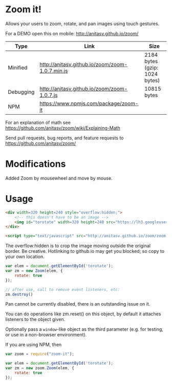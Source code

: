 # Zoom it!
Allows your users to zoom, rotate, and pan images using touch gestures.

For a DEMO open this on mobile: http://anitasv.github.io/zoom/

Type| Link | Size
-|-|-
Minified | http://anitasv.github.io/zoom/zoom-1.0.7.min.js | 2184 bytes (gzip: 1024 bytes)
Debugging | http://anitasv.github.io/zoom/zoom-1.0.7.js | 10815 bytes
NPM | https://www.npmjs.com/package/zoom-it | 

For an explanation of math see https://github.com/anitasv/zoom/wiki/Explaining-Math

Send pull requests, bug reports, and feature requests to https://github.com/anitasv/zoom/

# Modifications
Added Zoom by mousewheel and move by mouse.


# Usage

```html
<div width=320 height=240 style="overflow:hidden;">
    <!-- this doesn't have to be an image -->
    <img id="torotate" width=320 height=240 src="https://lh3.googleusercontent.com/w33i78Rt0j4GHr7SA1luYtBAtmC1DmRHwobUcK1wCKivA_u4VczsDw0CweLmJpUwFRUs=w1920-h1200-no">
</div>

<script type="text/javascript" src="http://anitasv.github.io/zoom/zoom-1.0.7.min.js"> </script>
```

The overflow:hidden is to crop the image moving outside the original border. Be creative. Hotlinking to github.io may get you blocked; so copy to your own location.

```js
var elem = document.getElementById('torotate');
var zm = new Zoom(elem, {
    rotate: true
});

// after use, call to remove event listeners, etc:
zm.destroy()

```
Pan cannot be currently disabled, there is an outstanding issue on it.

You can do operations like zm.reset() on this object, by default it attaches listeners to the object given.

Optionally pass a `window`-like object as the third parameter (e.g. for testing,
or use in a non-browser environment).

If you are using NPM, then

```js
var zoom = require("zoom-it");

var elem = document.getElementById('torotate');
var zm = new zoom.Zoom(elem, {
    rotate: true
});

```
